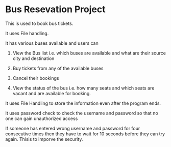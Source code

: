 # Bus Resevation Project

This is used to book bus tickets.

It uses File handling.

It has various buses available and users can

1) View the Bus list i.e. which buses are available and what are their source city and destination

2) Buy tickets from any of the available buses

3) Cancel  their bookings

4) View the status of the bus i.e. how many seats and which seats are vacant and are available for booking.

It uses File Handling to store the information even after the program ends.

It uses password check to check the username and password so that no one can gain unauthorized access

If someone has entered wrong username and password for four consecutive times then they have to wait for 10 seconds before they can try again. Thisis to imporve the security.
